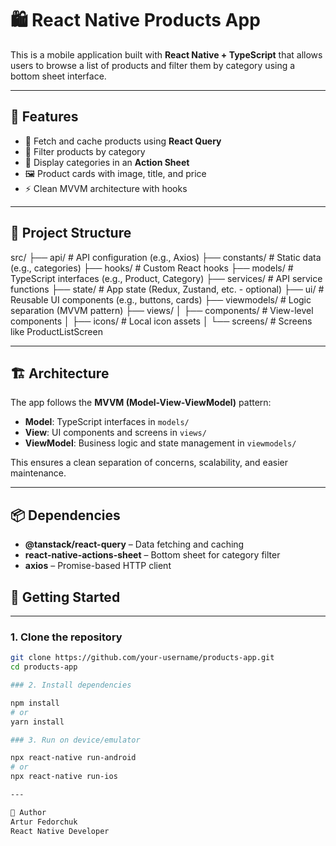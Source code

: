 # 🛍️ React Native Products App

This is a mobile application built with **React Native + TypeScript** that allows users to browse a list of products and filter them by category using a bottom sheet interface.

---

## 📱 Features

- 🔄 Fetch and cache products using **React Query**
- 📂 Filter products by category
- 📜 Display categories in an **Action Sheet**
- 🖼 Product cards with image, title, and price
- ⚡ Clean MVVM architecture with hooks

---

## 🧠 Project Structure

src/
├── api/ # API configuration (e.g., Axios)
├── constants/ # Static data (e.g., categories)
├── hooks/ # Custom React hooks
├── models/ # TypeScript interfaces (e.g., Product, Category)
├── services/ # API service functions
├── state/ # App state (Redux, Zustand, etc. - optional)
├── ui/ # Reusable UI components (e.g., buttons, cards)
├── viewmodels/ # Logic separation (MVVM pattern)
├── views/
│ ├── components/ # View-level components
│ ├── icons/ # Local icon assets
│ └── screens/ # Screens like ProductListScreen


---

## 🏗 Architecture

The app follows the **MVVM (Model-View-ViewModel)** pattern:

- **Model**: TypeScript interfaces in `models/`
- **View**: UI components and screens in `views/`
- **ViewModel**: Business logic and state management in `viewmodels/`

This ensures a clean separation of concerns, scalability, and easier maintenance.

---

## 📦 Dependencies

-  **@tanstack/react-query** – Data fetching and caching
-  **react-native-actions-sheet** – Bottom sheet for category filter
-  **axios** – Promise-based HTTP client

## 🚀 Getting Started

---

### 1. Clone the repository

```bash
git clone https://github.com/your-username/products-app.git
cd products-app

### 2. Install dependencies

npm install
# or
yarn install

### 3. Run on device/emulator

npx react-native run-android
# or
npx react-native run-ios

---

👤 Author
Artur Fedorchuk
React Native Developer